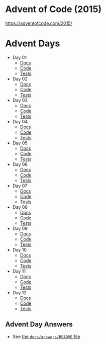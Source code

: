 # Advent of Code (2015)

https://adventofcode.com/2015/

# Advent Days

- Day 01
  - [Docs](https://github.com/urda/advent-of-code/blob/master/years/2015/docs/day_01.md)
  - [Code](https://github.com/urda/advent-of-code/tree/master/years/2015/src/advent_days/day_01)
  - [Tests](https://github.com/urda/advent-of-code/blob/master/years/2015/tests/advent_days/test_day_01.py)
- Day 02
  - [Docs](https://github.com/urda/advent-of-code/blob/master/years/2015/docs/day_02.md)
  - [Code](https://github.com/urda/advent-of-code/tree/master/years/2015/src/advent_days/day_02)
  - [Tests](https://github.com/urda/advent-of-code/blob/master/years/2015/tests/advent_days/test_day_02.py)
- Day 03
  - [Docs](https://github.com/urda/advent-of-code/blob/master/years/2015/docs/day_03.md)
  - [Code](https://github.com/urda/advent-of-code/tree/master/years/2015/src/advent_days/day_03)
  - [Tests](https://github.com/urda/advent-of-code/blob/master/years/2015/tests/advent_days/test_day_03.py)
- Day 04
  - [Docs](https://github.com/urda/advent-of-code/blob/master/years/2015/docs/day_04.md)
  - [Code](https://github.com/urda/advent-of-code/tree/master/years/2015/src/advent_days/day_04)
  - [Tests](https://github.com/urda/advent-of-code/blob/master/years/2015/tests/advent_days/test_day_04.py)
- Day 05
  - [Docs](https://github.com/urda/advent-of-code/blob/master/years/2015/docs/day_05.md)
  - [Code](https://github.com/urda/advent-of-code/tree/master/years/2015/src/advent_days/day_05)
  - [Tests](https://github.com/urda/advent-of-code/blob/master/years/2015/tests/advent_days/test_day_05.py)
- Day 06
  - [Docs](https://github.com/urda/advent-of-code/blob/master/years/2015/docs/day_06.md)
  - [Code](https://github.com/urda/advent-of-code/tree/master/years/2015/src/advent_days/day_06)
  - [Tests](https://github.com/urda/advent-of-code/blob/master/years/2015/tests/advent_days/test_day_06.py)
- Day 07
  - [Docs](https://github.com/urda/advent-of-code/blob/master/years/2015/docs/day_07.md)
  - [Code](https://github.com/urda/advent-of-code/tree/master/years/2015/src/advent_days/day_07)
  - [Tests](https://github.com/urda/advent-of-code/blob/master/years/2015/tests/advent_days/test_day_07.py)
- Day 08
  - [Docs](https://github.com/urda/advent-of-code/blob/master/years/2015/docs/day_08.md)
  - [Code](https://github.com/urda/advent-of-code/tree/master/years/2015/src/advent_days/day_08)
  - [Tests](https://github.com/urda/advent-of-code/blob/master/years/2015/tests/advent_days/test_day_08.py)
- Day 09
  - [Docs](https://github.com/urda/advent-of-code/blob/master/years/2015/docs/day_09.md)
  - [Code](https://github.com/urda/advent-of-code/tree/master/years/2015/src/advent_days/day_09)
  - [Tests](https://github.com/urda/advent-of-code/blob/master/years/2015/tests/advent_days/test_day_09.py)
- Day 10
  - [Docs](https://github.com/urda/advent-of-code/blob/master/years/2015/docs/day_10.md)
  - [Code](https://github.com/urda/advent-of-code/tree/master/years/2015/src/advent_days/day_10)
  - [Tests](https://github.com/urda/advent-of-code/blob/master/years/2015/tests/advent_days/test_day_10.py)
- Day 11
  - [Docs](https://github.com/urda/advent-of-code/blob/master/years/2015/docs/day_11.md)
  - [Code](https://github.com/urda/advent-of-code/tree/master/years/2015/src/advent_days/day_11)
  - [Tests](https://github.com/urda/advent-of-code/blob/master/years/2015/tests/advent_days/test_day_11.py)
- Day 12
  - [Docs](https://github.com/urda/advent-of-code/blob/master/years/2015/docs/day_12.md)
  - [Code](https://github.com/urda/advent-of-code/tree/master/years/2015/src/advent_days/day_12)
  - [Tests](https://github.com/urda/advent-of-code/blob/master/years/2015/tests/advent_days/test_day_12.py)

## Advent Day Answers

- See [the `docs/answers/README` file](https://github.com/urda/advent-of-code/blob/master/years/2015/docs/answers/README.md)
